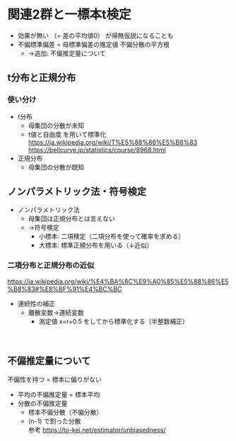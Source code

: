 # 関連2群と一標本t検定  
  
- 効果が無い （= 差の平均値0） が帰無仮説になることも  
- 不偏標準偏差 = 母標準偏差の推定値 不偏分散の平方根  
    - →追加: 不偏推定量について
## t分布と正規分布  
### 使い分け
- t分布    
    - 母集団の分散が未知  
    - t値と自由度 を用いて標準化  
    https://ja.wikipedia.org/wiki/T%E5%88%86%E5%B8%83  https://bellcurve.jp/statistics/course/8968.html
- 正規分布
    - 母集団の分散が既知  
  
## ノンパラメトリック法・符号検定
- ノンパラメトリック法  
    - 母集団は正規分布とは言えない  
    - →符号検定  
        - 小標本: 二項検定（二項分布を使って確率を求める）
        - 大標本: 標準正規分布を用いる（↓近似）
  
### 二項分布と正規分布の近似
https://ja.wikipedia.org/wiki/%E4%BA%8C%E9%A0%85%E5%88%86%E5%B8%83#%E8%BF%91%E4%BC%BC  
- 連続性の補正
    - 離散変数→連続変数  
        - 測定値 x=r+0.5 をしてから標準化する（半整数補正）
  
<!-- 追加調査分 -->  　
## 不偏推定量について  
不偏性を持つ = 標本に偏りがない  
- 平均の不偏推定量 = 標本平均  
- 分散の不偏推定量
    - 標本不偏分散（不偏分散）
    - (n-1) で割った分散  
参考 https://to-kei.net/estimator/unbiasedness/
